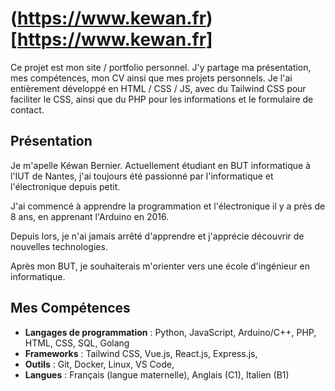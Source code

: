 # (https://www.kewan.fr)[https://www.kewan.fr]

Ce projet est mon site / portfolio personnel. J'y partage ma présentation, mes compétences, mon CV ainsi que mes projets personnels.
Je l'ai entièrement développé en HTML / CSS / JS, avec du Tailwind CSS pour faciliter le CSS, ainsi que du PHP pour les informations et le formulaire de contact.

## Présentation

Je m'apelle Kéwan Bernier.
Actuellement étudiant en BUT informatique à l'IUT de Nantes, j'ai toujours été passionné par l'informatique et l'électronique depuis petit.

J'ai commencé à apprendre la programmation et l'électronique il y a près de 8 ans, en apprenant l'Arduino en 2016.

Depuis lors, je n'ai jamais arrêté d'apprendre et j'apprécie découvrir de nouvelles technologies.

Après mon BUT, je souhaiterais m'orienter vers une école d'ingénieur en informatique.

## Mes Compétences

- **Langages de programmation** : Python, JavaScript, Arduino/C++, PHP, HTML, CSS, SQL, Golang
- **Frameworks** : Tailwind CSS, Vue.js, React.js, Express.js, 
- **Outils** : Git, Docker, Linux, VS Code, 
- **Langues** : Français (langue maternelle), Anglais (C1), Italien (B1)
